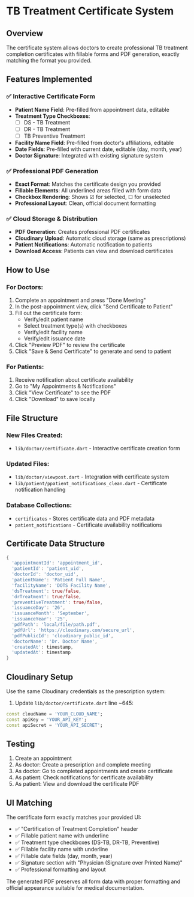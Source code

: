 # TB Treatment Certificate System

## Overview
The certificate system allows doctors to create professional TB treatment completion certificates with fillable forms and PDF generation, exactly matching the format you provided.

## Features Implemented

### ✅ Interactive Certificate Form
- **Patient Name Field**: Pre-filled from appointment data, editable
- **Treatment Type Checkboxes**: 
  - ☐ DS - TB Treatment
  - ☐ DR - TB Treatment  
  - ☐ TB Preventive Treatment
- **Facility Name Field**: Pre-filled from doctor's affiliations, editable
- **Date Fields**: Pre-filled with current date, editable (day, month, year)
- **Doctor Signature**: Integrated with existing signature system

### ✅ Professional PDF Generation
- **Exact Format**: Matches the certificate design you provided
- **Fillable Elements**: All underlined areas filled with form data
- **Checkbox Rendering**: Shows ☑ for selected, ☐ for unselected
- **Professional Layout**: Clean, official document formatting

### ✅ Cloud Storage & Distribution
- **PDF Generation**: Creates professional PDF certificates
- **Cloudinary Upload**: Automatic cloud storage (same as prescriptions)
- **Patient Notifications**: Automatic notification to patients
- **Download Access**: Patients can view and download certificates

## How to Use

### For Doctors:
1. Complete an appointment and press "Done Meeting"
2. In the post-appointment view, click "Send Certificate to Patient"
3. Fill out the certificate form:
   - Verify/edit patient name
   - Select treatment type(s) with checkboxes
   - Verify/edit facility name
   - Verify/edit issuance date
4. Click "Preview PDF" to review the certificate
5. Click "Save & Send Certificate" to generate and send to patient

### For Patients:
1. Receive notification about certificate availability
2. Go to "My Appointments & Notifications"
3. Click "View Certificate" to see the PDF
4. Click "Download" to save locally

## File Structure

### New Files Created:
- `lib/doctor/certificate.dart` - Interactive certificate creation form

### Updated Files:
- `lib/doctor/viewpost.dart` - Integration with certificate system
- `lib/patient/ppatient_notifications_clean.dart` - Certificate notification handling

### Database Collections:
- `certificates` - Stores certificate data and PDF metadata
- `patient_notifications` - Certificate availability notifications

## Certificate Data Structure

```dart
{
  'appointmentId': 'appointment_id',
  'patientId': 'patient_uid',
  'doctorId': 'doctor_uid',
  'patientName': 'Patient Full Name',
  'facilityName': 'DOTS Facility Name',
  'dsTreatment': true/false,
  'drTreatment': true/false,
  'preventiveTreatment': true/false,
  'issuanceDay': '26',
  'issuanceMonth': 'September',
  'issuanceYear': '25',
  'pdfPath': 'local/file/path.pdf',
  'pdfUrl': 'https://cloudinary.com/secure_url',
  'pdfPublicId': 'cloudinary_public_id',
  'doctorName': 'Dr. Doctor Name',
  'createdAt': timestamp,
  'updatedAt': timestamp
}
```

## Cloudinary Setup

Use the same Cloudinary credentials as the prescription system:

1. Update `lib/doctor/certificate.dart` line ~645:
```dart
const cloudName = 'YOUR_CLOUD_NAME';
const apiKey = 'YOUR_API_KEY';
const apiSecret = 'YOUR_API_SECRET';
```

## Testing

1. Create an appointment
2. As doctor: Create a prescription and complete meeting
3. As doctor: Go to completed appointments and create certificate
4. As patient: Check notifications for certificate availability
5. As patient: View and download the certificate PDF

## UI Matching

The certificate form exactly matches your provided UI:
- ✅ "Certification of Treatment Completion" header
- ✅ Fillable patient name with underline
- ✅ Treatment type checkboxes (DS-TB, DR-TB, Preventive)
- ✅ Fillable facility name with underline  
- ✅ Fillable date fields (day, month, year)
- ✅ Signature section with "Physician (Signature over Printed Name)"
- ✅ Professional formatting and layout

The generated PDF preserves all form data with proper formatting and official appearance suitable for medical documentation.
